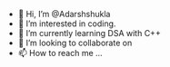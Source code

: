 - 👋 Hi, I’m @Adarshshukla
- 👀 I’m interested in coding. 
- 🌱 I’m currently learning DSA with C++
- 💞️ I’m looking to collaborate on
- 📫 How to reach me ...

<!---
Adarukl/Adarukl is a ✨ special ✨ repository because its `README.md` (this file) appears on your GitHub profile.
You can click the Preview link to take a look at your changes.
--->
